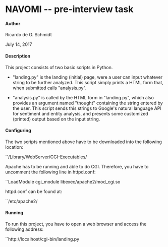 # NAVOMI -- pre-interview task

#### Author

Ricardo de O. Schmidt

July 14, 2017


#### Description

This project consists of two basic scripts in Python.

* "landing.py" is the landing (initial) page, were a user can input whatever
string to be further analyzed. This script simply prints a HTML form that, when
submitted calls "analysis.py".

* "analysis.py" is called by the HTML form in "landing.py", which also
provides an argument named "thought" containing the string entered by the
user. This script sends this strings to Google's natural language API for
sentiment and entity analysis, and presents some customized (printed) output
based on the input string.


#### Configuring

The two scripts mentioned above have to be downloaded into the following
location:

``/Library/WebServer/CGI-Executables/

Apache has to be running and able to do CGI. Therefore, you have to uncomment
the following line in httpd.conf:

``LoadModule cgi_module libexec/apache2/mod_cgi.so

httpd.conf can be found at:

``/etc/apache2/

#### Running

To run this project, you have to open a web browser and access the following
address:

``http://localhost/cgi-bin/landing.py

